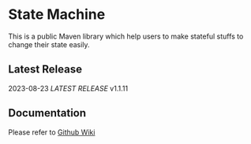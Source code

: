 # State Machine

This is a public Maven library which help users to make stateful stuffs to change their state
easily.

## Latest Release

2023-08-23 *LATEST RELEASE* v1.1.11

## Documentation 

Please refer to [Github Wiki](https://github.com/Carricaner/state-machine/wiki/)
